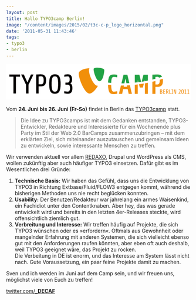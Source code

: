 ```yaml
---
layout: post
title: Hallo TYPO3camp Berlin!
image: "/content/images/2015/02/t3c-c-p_logo_horizontal.png"
date: '2011-05-31 11:43:46'
tags:
- typo3
- berlin
---
```



![TYPO3camp](/content/images/2015/02/t3c-c-p_logo_horizontal.png)

Vom **24. Juni bis 26. Juni (Fr-So)** findet in Berlin das [TYPO3camp](http://www.t3c-berlin.de/) statt.

> Die Idee zu TYPO3camps ist mit dem Gedanken entstanden, TYPO3-Entwickler, Redakteure und Interessierte für ein Wochenende plus Party im Stil der Web 2.0 BarCamps zusammenzubringen – mit dem erklärten Ziel, sich miteinander auszutauschen und gemeinsam Ideen zu entwickeln, sowie interessante Menschen zu treffen.

Wir verwenden aktuell vor allem [REDAXO](http://decaf.de/redaxo-cms/), Drupal und WordPress als CMS, wollen zukünftig aber auch häufiger TYPO3 einsetzen. Dafür gibt es im Wesentlichen drei Gründe:

1. **Technische Basis:** Wir haben das Gefühl, dass uns die Entwicklung von TYPO3 in Richtung Extbase/Fluid/FLOW3 entgegen kommt, während die bisherigen Methoden uns nie recht beglücken konnten.
2. **Usability:** Der Benutzer/Redakteur war jahrelang ein armes Waisenkind, ein Fachidiot unter den Contentknaben. Aber hey, das was gerade entwickelt wird und bereits in den letzten 4er-Releases steckte, wird offensichtlich ziemlich gut.
3. **Verbreitung und Interesse:** Wir treffen häufig auf Projekte, die sich TYPO3 wünschen oder es »erfordern«. Oftmals aus Gewohnheit oder mangelnder Erfahrung mit anderen Systemen, die sich vielleicht ebenso gut mit den Anforderungen raufen könnten, aber eben oft auch deshalb, weil TYPO3 geeignet wäre, das Projekt zu rocken.  
 Die Verbeitung in DE ist enorm, und das Interesse am System lässt nicht nach. Gute Voraussetzung, ein paar feine Projekte damit zu machen.

Sven und ich werden im Juni auf dem Camp sein, und wir freuen uns, möglichst viele von Euch zu treffen!

[twitter.com/**_DECAF**](http://twitter.com/_DECAF)


